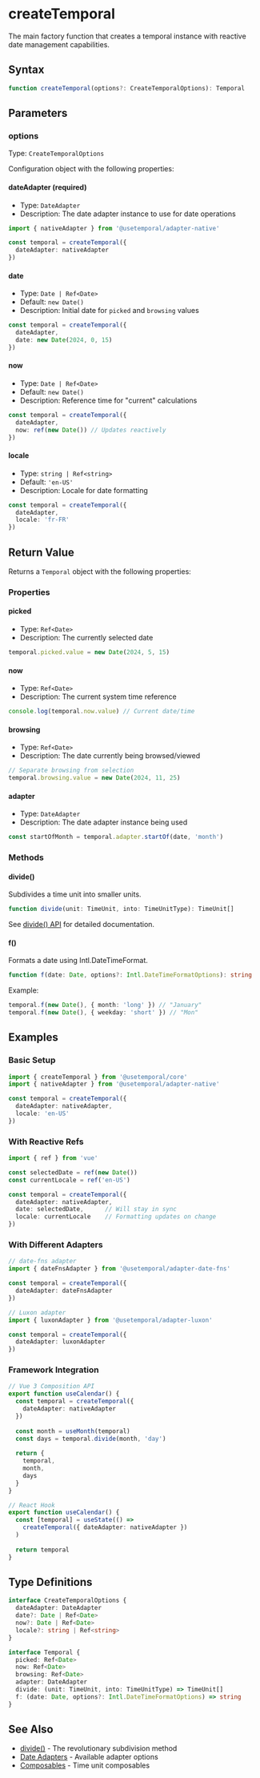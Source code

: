 # createTemporal

The main factory function that creates a temporal instance with reactive date management capabilities.

## Syntax

```typescript
function createTemporal(options?: CreateTemporalOptions): Temporal
```

## Parameters

### options
Type: `CreateTemporalOptions`

Configuration object with the following properties:

#### dateAdapter (required)
- Type: `DateAdapter`
- Description: The date adapter instance to use for date operations

```typescript
import { nativeAdapter } from '@usetemporal/adapter-native'

const temporal = createTemporal({ 
  dateAdapter: nativeAdapter 
})
```

#### date
- Type: `Date | Ref<Date>`
- Default: `new Date()`
- Description: Initial date for `picked` and `browsing` values

```typescript
const temporal = createTemporal({ 
  dateAdapter,
  date: new Date(2024, 0, 15) 
})
```

#### now
- Type: `Date | Ref<Date>`
- Default: `new Date()`
- Description: Reference time for "current" calculations

```typescript
const temporal = createTemporal({ 
  dateAdapter,
  now: ref(new Date()) // Updates reactively
})
```

#### locale
- Type: `string | Ref<string>`
- Default: `'en-US'`
- Description: Locale for date formatting

```typescript
const temporal = createTemporal({ 
  dateAdapter,
  locale: 'fr-FR' 
})
```


## Return Value

Returns a `Temporal` object with the following properties:

### Properties

#### picked
- Type: `Ref<Date>`
- Description: The currently selected date

```typescript
temporal.picked.value = new Date(2024, 5, 15)
```

#### now
- Type: `Ref<Date>`
- Description: The current system time reference

```typescript
console.log(temporal.now.value) // Current date/time
```

#### browsing
- Type: `Ref<Date>`
- Description: The date currently being browsed/viewed

```typescript
// Separate browsing from selection
temporal.browsing.value = new Date(2024, 11, 25)
```

#### adapter
- Type: `DateAdapter`
- Description: The date adapter instance being used

```typescript
const startOfMonth = temporal.adapter.startOf(date, 'month')
```

### Methods

#### divide()
Subdivides a time unit into smaller units.

```typescript
function divide(unit: TimeUnit, into: TimeUnitType): TimeUnit[]
```

See [divide() API](/api/divide) for detailed documentation.

#### f()
Formats a date using Intl.DateTimeFormat.

```typescript
function f(date: Date, options?: Intl.DateTimeFormatOptions): string
```

Example:
```typescript
temporal.f(new Date(), { month: 'long' }) // "January"
temporal.f(new Date(), { weekday: 'short' }) // "Mon"
```

## Examples

### Basic Setup

```typescript
import { createTemporal } from '@usetemporal/core'
import { nativeAdapter } from '@usetemporal/adapter-native'

const temporal = createTemporal({
  dateAdapter: nativeAdapter,
  locale: 'en-US'
})
```

### With Reactive Refs

```typescript
import { ref } from 'vue'

const selectedDate = ref(new Date())
const currentLocale = ref('en-US')

const temporal = createTemporal({
  dateAdapter: nativeAdapter,
  date: selectedDate,      // Will stay in sync
  locale: currentLocale    // Formatting updates on change
})
```


### With Different Adapters

```typescript
// date-fns adapter
import { dateFnsAdapter } from '@usetemporal/adapter-date-fns'

const temporal = createTemporal({
  dateAdapter: dateFnsAdapter
})

// Luxon adapter
import { luxonAdapter } from '@usetemporal/adapter-luxon'

const temporal = createTemporal({
  dateAdapter: luxonAdapter
})
```

### Framework Integration

```typescript
// Vue 3 Composition API
export function useCalendar() {
  const temporal = createTemporal({
    dateAdapter: nativeAdapter
  })
  
  const month = useMonth(temporal)
  const days = temporal.divide(month, 'day')
  
  return {
    temporal,
    month,
    days
  }
}

// React Hook
export function useCalendar() {
  const [temporal] = useState(() => 
    createTemporal({ dateAdapter: nativeAdapter })
  )
  
  return temporal
}
```

## Type Definitions

```typescript
interface CreateTemporalOptions {
  dateAdapter: DateAdapter
  date?: Date | Ref<Date>
  now?: Date | Ref<Date>
  locale?: string | Ref<string>
}

interface Temporal {
  picked: Ref<Date>
  now: Ref<Date>
  browsing: Ref<Date>
  adapter: DateAdapter
  divide: (unit: TimeUnit, into: TimeUnitType) => TimeUnit[]
  f: (date: Date, options?: Intl.DateTimeFormatOptions) => string
}
```

## See Also

- [divide()](/api/divide) - The revolutionary subdivision method
- [Date Adapters](/guide/date-adapters) - Available adapter options
- [Composables](/api/use-year) - Time unit composables